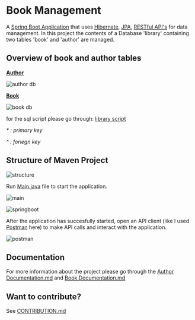  # Book Management 
A [Spring Boot Application](https://spring.io/guides/gs/spring-boot/) that uses [Hibernate](https://www.tutorialspoint.com/hibernate/index.htm), [JPA](https://www.tutorialspoint.com/jpa/index.htm), [RESTful API's](https://restfulapi.net/) for data management. In this project the contents of a Database 'library' containing two tables 'book' and 'author' are managed.

## Overview of book and author tables
__[Author](https://github.com/sakshigupta265/book_management/blob/master/Author%20Table.md)__

![author db](https://user-images.githubusercontent.com/54631569/99930985-f4201200-2d78-11eb-93d7-b52c0f9162f0.jpg)

__[Book](https://github.com/sakshigupta265/book_management/blob/master/Book%20Documentation.md)__

![book db](https://user-images.githubusercontent.com/54631569/99931010-07cb7880-2d79-11eb-8036-6d2c87ab5ef1.jpg)

for the sql script please go through: [library script]()

_* : primary key_

_^ : foriegn key_ 

## Structure of Maven Project

![structure](https://user-images.githubusercontent.com/54631569/99932793-246aaf00-2d7f-11eb-88b7-9d8588a5e966.jpg)

Run [Main.java](https://github.com/sakshigupta265/book_management/blob/master/src/main/java/com/java/Main.java) file to start the application.

![main](https://user-images.githubusercontent.com/54631569/99936092-503e6280-2d88-11eb-89c5-b4ad6caeac88.jpg)

![springboot](https://user-images.githubusercontent.com/54631569/99936123-62b89c00-2d88-11eb-8a9b-37d8dfcbdf74.jpg)

After the application has succesfully started, open an API client (like I used [Postman](https://www.postman.com/) here) to make API calls and interact with the application.

![postman](https://user-images.githubusercontent.com/54631569/99936290-ccd14100-2d88-11eb-8fb5-357c2de74f0b.jpg)

## Documentation
For more information about the project please go through the [Author Documentation.md](https://github.com/sakshigupta265/book_management/blob/master/Author%20Documentation.md) and [Book Documentation.md](https://github.com/sakshigupta265/book_management/blob/master/Book%20Documentation.md)

## Want to contribute?
See [CONTRIBUTION.md](https://github.com/sakshigupta265/book_management/blob/master/CONTRIBUTION.md)
